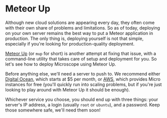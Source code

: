 # Meteor Up

Although new cloud solutions are appearing every day, they often come with their own share of problems and limitations. So as of today, deploying on your own server remains the best way to put a Meteor application in production. The only thing is, deploying yourself is not that simple, especially if you're looking for production-quality deployment.

[Meteor Up](https://github.com/arunoda/meteor-up) (or `mup` for short) is another attempt at fixing that issue, with a command-line utility that takes care of setup and deployment for you. So let's see how to deploy Microscope using Meteor Up.

Before anything else, we'll need a server to push to. We recommend either [Digital Ocean](http://digitalocean.com/), which starts at $5 per month, or [AWS](http://aws.amazon.com/), which provides Micro instances for free (you'll quickly run into scaling problems, but if you're just looking to play around with Meteor Up it should be enough).

Whichever service you choose, you should end up with three things: your server's IP address, a login (usually `root` or `ubuntu`), and a password. Keep those somewhere safe, we'll need them soon!